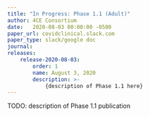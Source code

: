 ```yaml
---
title: "In Progress: Phase 1.1 (Adult)"
author: 4CE Consortium
date:   2020-08-03 00:00:00 -0500
paper_url: covidclinical.slack.com
paper_type: slack/google doc
journal: 
releases:
    release-2020-08-03:
        order: 1
        name: August 3, 2020
        description: >-
            {description of Phase 1.1 here}
---
```


TODO: description of Phase 1.1 publication
